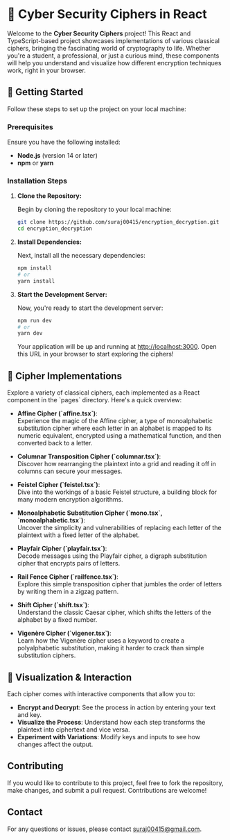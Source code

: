 
# 🔐 Cyber Security Ciphers in React

Welcome to the **Cyber Security Ciphers** project! This React and TypeScript-based project showcases implementations of various classical ciphers, bringing the fascinating world of cryptography to life. Whether you're a student, a professional, or just a curious mind, these components will help you understand and visualize how different encryption techniques work, right in your browser.

## 🚀 Getting Started

Follow these steps to set up the project on your local machine:

### Prerequisites

Ensure you have the following installed:

- **Node.js** (version 14 or later)
- **npm** or **yarn**

### Installation Steps

1. **Clone the Repository:**

    Begin by cloning the repository to your local machine:

    ```sh
    git clone https://github.com/suraj00415/encryption_decryption.git
    cd encryption_decryption
    ```

2. **Install Dependencies:**

    Next, install all the necessary dependencies:

    ```sh
    npm install
    # or
    yarn install
    ```


3. **Start the Development Server:**

    Now, you're ready to start the development server:

    ```sh
    npm run dev
    # or
    yarn dev
    ```

    Your application will be up and running at [http://localhost:3000](http://localhost:3000). Open this URL in your browser to start exploring the ciphers!


## 🔑 Cipher Implementations

Explore a variety of classical ciphers, each implemented as a React component in the \`pages\` directory. Here's a quick overview:

- **Affine Cipher (\`affine.tsx\`)**:  
   Experience the magic of the Affine cipher, a type of monoalphabetic substitution cipher where each letter in an alphabet is mapped to its numeric equivalent, encrypted using a mathematical function, and then converted back to a letter.

- **Columnar Transposition Cipher (\`columnar.tsx\`)**:  
   Discover how rearranging the plaintext into a grid and reading it off in columns can secure your messages.

- **Feistel Cipher (\`feistel.tsx\`)**:  
   Dive into the workings of a basic Feistel structure, a building block for many modern encryption algorithms.

- **Monoalphabetic Substitution Cipher (\`mono.tsx\`, \`monoalphabetic.tsx\`)**:  
   Uncover the simplicity and vulnerabilities of replacing each letter of the plaintext with a fixed letter of the alphabet.

- **Playfair Cipher (\`playfair.tsx\`)**:  
   Decode messages using the Playfair cipher, a digraph substitution cipher that encrypts pairs of letters.

- **Rail Fence Cipher (\`railfence.tsx\`)**:  
   Explore this simple transposition cipher that jumbles the order of letters by writing them in a zigzag pattern.

- **Shift Cipher (\`shift.tsx\`)**:  
   Understand the classic Caesar cipher, which shifts the letters of the alphabet by a fixed number.

- **Vigenère Cipher (\`vigener.tsx\`)**:  
   Learn how the Vigenère cipher uses a keyword to create a polyalphabetic substitution, making it harder to crack than simple substitution ciphers.

## 🎨 Visualization & Interaction

Each cipher comes with interactive components that allow you to:

- **Encrypt and Decrypt**: See the process in action by entering your text and key.
- **Visualize the Process**: Understand how each step transforms the plaintext into ciphertext and vice versa.
- **Experiment with Variations**: Modify keys and inputs to see how changes affect the output.

## Contributing

If you would like to contribute to this project, feel free to fork the repository, make changes, and submit a pull request. Contributions are welcome!

## Contact

For any questions or issues, please contact [suraj00415@gmail.com](mailto:suraj00415@gmail.com).
